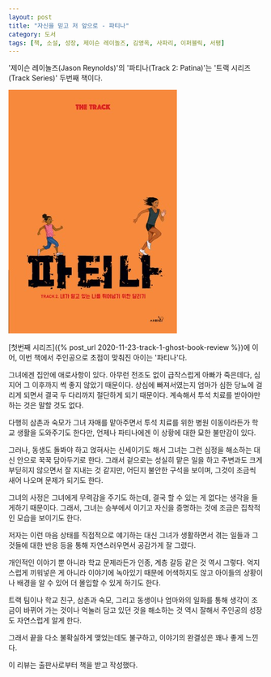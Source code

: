 ```yaml
---
layout: post
title: "자신을 믿고 저 앞으로 - 파티나"
category: 도서
tags: [책, 소설, 성장, 제이슨 레이놀즈, 김영옥, 사파리, 이퍼블릭, 서평]
---
```


'제이슨 레이놀즈(Jason Reynolds)'의
'파티나(Track 2: Patina)'는
'트랙 시리즈(Track Series)' 두번째 책이다.

![표지](/images/track-2-patina-book-h480.jpg)

[첫번째 시리즈]({% post_url 2020-11-23-track-1-ghost-book-review %})에 이어,
이번 책에서 주인공으로 초점이 맞춰진 아이는 '파티나'다.

그녀에겐 집안에 애로사항이 있다.
아무런 전조도 없이 급작스럽게 아빠가 죽은데다,
심지어 그 이후까지 썩 좋지 않았기 때문이다.
상심에 빠져서였는지 엄마가 심한 당뇨에 걸리게 되면서 결국 두 다리까지 절단하게 되기 때문이다.
계속해서 투석 치료를 받아야만 하는 것은 말할 것도 없다.

다행히 삼촌과 숙모가 그녀 자매를 맡아주면서
투석 치료를 위한 병원 이동이라든가 학교 생활을 도와주기도 한다만,
언제나 파티나에겐 이 상황에 대한 묘한 불만감이 있다.

그러나, 동생도 돌봐야 하고 얹혀사는 신세이기도 해서
그녀는 그런 심정을 해소하는 대신 안으로 꾹꾹 담아두기로 한다.
그래서 겉으로는 성실히 맡은 일을 하고 주변과도 크게 부딛히지 않으면서 잘 지내는 것 같지만,
어딘지 불안한 구석을 보이며,
그것이 조금씩 새어 나오며 문제가 되기도 한다.

그녀의 사정은 그녀에게 무력감을 주기도 하는데,
결국 할 수 있는 게 없다는 생각을 들게하기 때문이다.
그래서, 그녀는 승부에서 이기고 자신을 증명하는 것에 조금은 집착적인 모습을 보이기도 한다.

저자는 이런 마음 상태를 직접적으로 얘기하는 대신
그녀가 생활하면서 겪는 일들과
그것들에 대한 반응 등을 통해 자연스러우면서 공감가게 잘 그렸다.

개인적인 이야기 뿐 아니라 학교 문제라든가 인종, 계층 갈등 같은 것 역시 그렇다.
억지스럽게 끼워넣은 게 아니라 이야기에 녹아있기 때문에 어색하지도 않고
아이들의 상황이나 배경을 알 수 있어 더 몰입할 수 있게 하기도 한다.

트랙 팀이나 학교 친구, 삼촌과 숙모, 그리고 동생이나 엄마와의 일화를 통해
생각이 조금이 바뀌어 가는 것이나
억눌러 담고 있던 것을 해소하는 것 역시 잘해서
주인공의 성장도 자연스럽게 알게 한다.

그래서 끝을 다소 불확실하게 맺었는데도 불구하고,
이야기의 완결성은 꽤나 좋게 느낀다.



<div class="im im-info">
이 리뷰는 출판사로부터 책을 받고 작성했다.
</div>
